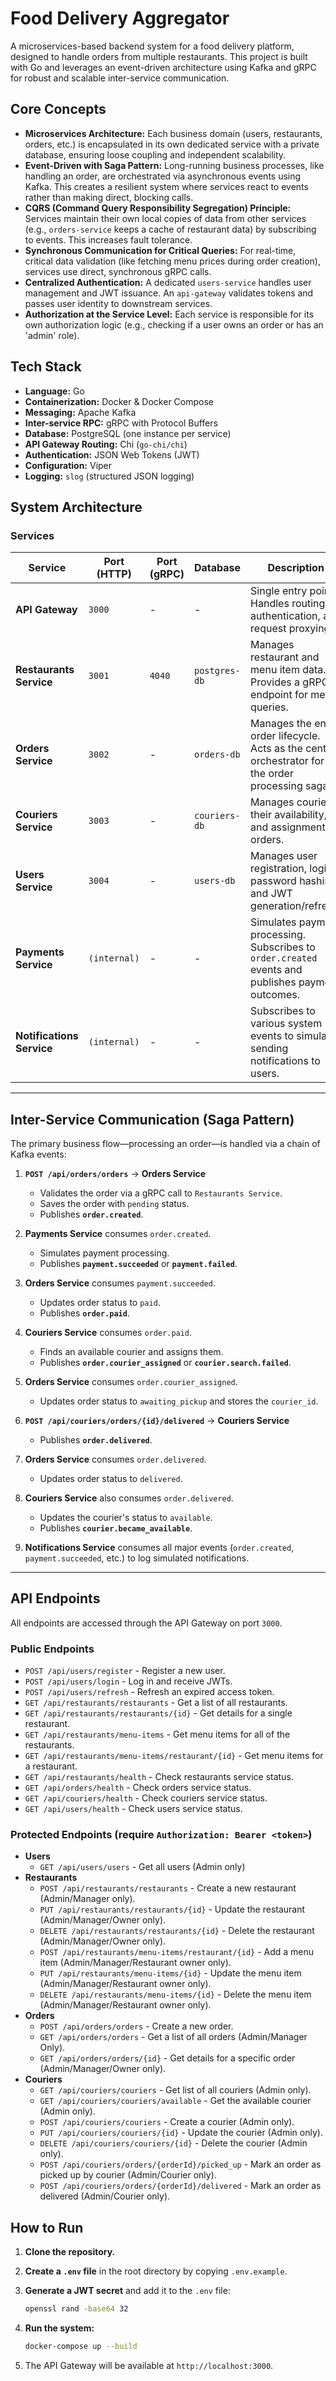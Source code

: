 # Food Delivery Aggregator

A microservices-based backend system for a food delivery platform, designed to handle orders from multiple restaurants. This project is built with Go and leverages an event-driven architecture using Kafka and gRPC for robust and scalable inter-service communication.

## Core Concepts

* **Microservices Architecture:** Each business domain (users, restaurants, orders, etc.) is encapsulated in its own dedicated service with a private database, ensuring loose coupling and independent scalability.
* **Event-Driven with Saga Pattern:** Long-running business processes, like handling an order, are orchestrated via asynchronous events using Kafka. This creates a resilient system where services react to events rather than making direct, blocking calls.
* **CQRS (Command Query Responsibility Segregation) Principle:** Services maintain their own local copies of data from other services (e.g., `orders-service` keeps a cache of restaurant data) by subscribing to events. This increases fault tolerance.
* **Synchronous Communication for Critical Queries:** For real-time, critical data validation (like fetching menu prices during order creation), services use direct, synchronous gRPC calls.
* **Centralized Authentication:** A dedicated `users-service` handles user management and JWT issuance. An `api-gateway` validates tokens and passes user identity to downstream services.
* **Authorization at the Service Level:** Each service is responsible for its own authorization logic (e.g., checking if a user owns an order or has an 'admin' role).

## Tech Stack

* **Language:** Go
* **Containerization:** Docker & Docker Compose
* **Messaging:** Apache Kafka
* **Inter-service RPC:** gRPC with Protocol Buffers
* **Database:** PostgreSQL (one instance per service)
* **API Gateway Routing:** Chi (`go-chi/chi`)
* **Authentication:** JSON Web Tokens (JWT)
* **Configuration:** Viper
* **Logging:** `slog` (structured JSON logging)

## System Architecture

### Services

| Service                 | Port (HTTP) | Port (gRPC) | Database        | Description                                                                                             |
| ----------------------- | ----------- | ----------- | --------------- | ------------------------------------------------------------------------------------------------------- |
| **API Gateway**         | `3000`      | -           | -               | Single entry point. Handles routing, authentication, and request proxying.                            |
| **Restaurants Service** | `3001`      | `4040`      | `postgres-db`   | Manages restaurant and menu item data. Provides a gRPC endpoint for menu queries.                       |
| **Orders Service**      | `3002`      | -           | `orders-db`     | Manages the entire order lifecycle. Acts as the central orchestrator for the order processing saga.       |
| **Couriers Service**    | `3003`      | -           | `couriers-db`   | Manages couriers, their availability, and assignment to orders.                                         |
| **Users Service**       | `3004`| -           | `users-db`      | Manages user registration, login, password hashing, and JWT generation/refresh.                         |
| **Payments Service**    | `(internal)`| -           | -               | Simulates payment processing. Subscribes to `order.created` events and publishes payment outcomes.        |
| **Notifications Service**| `(internal)`| -           | -               | Subscribes to various system events to simulate sending notifications to users.                          |

---

## Inter-Service Communication (Saga Pattern)

The primary business flow—processing an order—is handled via a chain of Kafka events:

1. **`POST /api/orders/orders`** -> **Orders Service**
    * Validates the order via a gRPC call to `Restaurants Service`.
    * Saves the order with `pending` status.
    * Publishes **`order.created`**.

2. **Payments Service** consumes `order.created`.
    * Simulates payment processing.
    * Publishes **`payment.succeeded`** or **`payment.failed`**.

3. **Orders Service** consumes `payment.succeeded`.
    * Updates order status to `paid`.
    * Publishes **`order.paid`**.

4. **Couriers Service** consumes `order.paid`.
    * Finds an available courier and assigns them.
    * Publishes **`order.courier_assigned`** or **`courier.search.failed`**.

5. **Orders Service** consumes `order.courier_assigned`.
    * Updates order status to `awaiting_pickup` and stores the `courier_id`.

6. **`POST /api/couriers/orders/{id}/delivered`** -> **Couriers Service**
    * Publishes **`order.delivered`**.

7. **Orders Service** consumes `order.delivered`.
    * Updates order status to `delivered`.

8. **Couriers Service** also consumes `order.delivered`.
    * Updates the courier's status to `available`.
    * Publishes **`courier.became_available`**.

9. **Notifications Service** consumes all major events (`order.created`, `payment.succeeded`, etc.) to log simulated notifications.

---

## API Endpoints

All endpoints are accessed through the API Gateway on port `3000`.

### Public Endpoints

* `POST /api/users/register` - Register a new user.
* `POST /api/users/login` - Log in and receive JWTs.
* `POST /api/users/refresh` - Refresh an expired access token.
* `GET /api/restaurants/restaurants` - Get a list of all restaurants.
* `GET /api/restaurants/restaurants/{id}` - Get details for a single restaurant.
* `GET /api/restaurants/menu-items` - Get menu items for all of the restaurants.
* `GET /api/restaurants/menu-items/restaurant/{id}` - Get menu items for a restaurant.
* `GET /api/restaurants/health` - Check restaurants service status.
* `GET /api/orders/health` - Check orders service status.
* `GET /api/couriers/health` - Check couriers service status.
* `GET /api/users/health` - Check users service status.

### Protected Endpoints (require `Authorization: Bearer <token>`)

* **Users**
  * `GET /api/users/users` - Get all users (Admin only)
* **Restaurants**
  * `POST /api/restaurants/restaurants` - Create a new restaurant (Admin/Manager only).
  * `PUT /api/restaurants/restaurants/{id}` - Update the restaurant (Admin/Manager/Owner only).
  * `DELETE /api/restaurants/restaurants/{id}` - Delete the restaurant (Admin/Manager/Owner only).
  * `POST /api/restaurants/menu-items/restaurant/{id}` - Add a menu item (Admin/Manager/Restaurant owner only).
  * `PUT /api/restaurants/menu-items/{id}` - Update the menu item (Admin/Manager/Restaurant owner only).
  * `DELETE /api/restaurants/menu-items/{id}` - Delete the menu item (Admin/Manager/Restaurant owner only).
* **Orders**
  * `POST /api/orders/orders` - Create a new order.
  * `GET /api/orders/orders` - Get a list of all orders (Admin/Manager Only).
  * `GET /api/orders/orders/{id}` - Get details for a specific order (Admin/Manager/Owner only).
* **Couriers**
  * `GET /api/couriers/couriers` - Get list of all couriers (Admin only).
  * `GET /api/couriers/couriers/available` - Get the available courier (Admin only).
  * `POST /api/couriers/couriers` - Create a courier (Admin only).
  * `PUT /api/couriers/couriers/{id}` - Update the courier (Admin only).
  * `DELETE /api/couriers/couriers/{id}` - Delete the courier (Admin only).
  * `POST /api/couriers/orders/{orderId}/picked_up` - Mark an order as picked up by courier (Admin/Courier only).
  * `POST /api/couriers/orders/{orderId}/delivered` - Mark an order as delivered (Admin/Courier only).

## How to Run

1. **Clone the repository.**
2. **Create a `.env` file** in the root directory by copying `.env.example`.
3. **Generate a JWT secret** and add it to the `.env` file:

    ```bash
    openssl rand -base64 32
    ```

4. **Run the system:**

    ```bash
    docker-compose up --build
    ```

5. The API Gateway will be available at `http://localhost:3000`.
